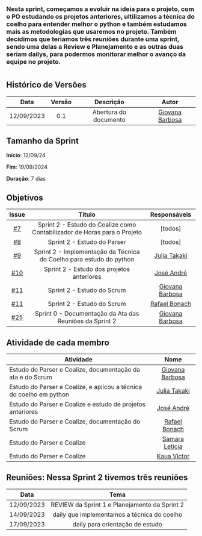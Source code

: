 ### Nesta sprint, começamos a evoluir na ideia para o projeto, com o PO estudando os projetos anteriores, ultilizamos a técnica do coelho para entender melhor o python e também estudamos mais as metodologias que usaremos no projeto. Também decidimos que teriamos três reuniões durante uma sprint, sendo uma delas a Review e Planejamento e as outras duas seriam dailys, para podermos monitorar melhor o avanço da equipe no projeto.
#

## Histórico de Versões

| Data       | Versão | Descrição                                 | Autor             |
| :--------: | :----: | :--------------------:                    | :---------------: |
| 12/09/2023 |  0.1   | Abertura do documento                     | [Giovana Barbosa ](https://github.com/gio221) |

## Tamanho da Sprint

**Início**: 12/09/24

**Fim**: 19/09/2024

**Duração**: 7 dias

## Objetivos

|                            Issue                             |              Título               |                    Responsáveis                     |
| :----------------------------------------------------------: | :-------------------------------: | :-------------------------------------------------: |
| [#7](https://github.com/unb-mds/2023-2-Squad07/issues/7) |  Sprint 2 - Estudo do Coalize como Contabilizador de Horas para o Projeto  | [todos] |
| [#8](https://github.com/unb-mds/2023-2-Squad07/issues/8) | Sprint 2 - Estudo do Parser|  [todos]|
| [#9](https://github.com/unb-mds/2023-2-Squad07/issues/9) | Sprint 2 - Implementação da Técnica do Coelho para estudo do python  |   [Julia Takaki](https://github.com/juliatakaki)     |
| [#10](https://github.com/unb-mds/2023-2-Squad07/issues/10) | Sprint 2 - Estudo dos projetos anteriores| [José André](https://github.com/joseandre25)|
| [#11](https://github.com/unb-mds/2023-2-Squad07/issues/11) | Sprint 2 - Estudo do Scrum  |  [Giovana Barbosa ](https://github.com/gio221) | 
| [#11](https://github.com/unb-mds/2023-2-Squad07/issues/11) | Sprint 2 - Estudo do Scrum |   [Rafael Bonach](https://github.com/RafaBonach)|
| [#25](https://github.com/unb-mds/2023-2-Squad07/issues/25) | Sprint 0 - Documentação da Ata das Reuniões da Sprint 2  |  [Giovana Barbosa ](https://github.com/gio221) |



## Atividade de cada membro
| Atividade        |                                                                           Nome                                                                            |
| ------------- | :-------------------------------------------------------------------------------------------------------------------------------------------------------: |
| Estudo do Parser e Coalize, documentação da ata e do Scrum  |                                                    [Giovana Barbosa ](https://github.com/gio221)                                                    |
| Estudo do Parser e Coalize, e aplicou a técnica do coelho em python |                                                    [Julia Takaki](https://github.com/juliatakaki)                                                    |
|Estudo do Parser e Coalize e estudo de projetos anteriores           |                                                    [José André](https://github.com/joseandre25)                                                     |
| Estudo do Parser e Coalize, documentação do Scrum    |                                                    [Rafael Bonach](https://github.com/RafaBonach)                                                    |
| Estudo do Parser e Coalize     |                                                    [Samara Leticia](https://github.com/samarawwleticia)                                                    |
| Estudo do Parser e Coalize | [Kaua Victor](https://github.com/Kauanviictor) |

## Reuniões: Nessa Sprint 2 tivemos três reuniões

| Data       | Tema                             
| :---------:| :---------------------------------------------:      
| 12/09/2023 |  REVIEW da Sprint 1 e Planejamento da Sprint 2   
| 14/09/2023 |  daily que implementamos a técnica do coelho   
| 17/09/2023 |  daily para orientação de estudo    